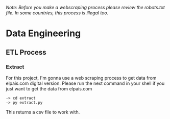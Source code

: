 *Note: Before you make a webscraping process please review the robots.txt file. In some countries, this process is illegal too.*

# Data Engineering
## ETL Process

### Extract
For this project, I'm gonna use a web scraping process to get data from elpais.com digital version.
Please run the next command in your shell if you just want to get the data from elpais.com
```
-> cd extract
-> py extract.py
```
This returns a csv file to work with.